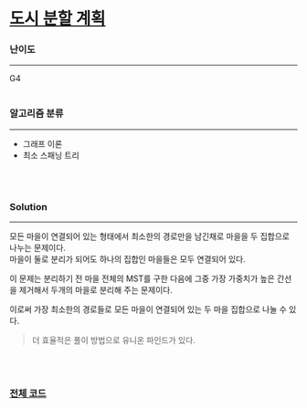 # [도시 분할 계획](https://www.acmicpc.net/problem/1647)

### 난이도

***
G4
<br><br>

### 알고리즘 분류

***

* 그래프 이론
* 최소 스패닝 트리

<br><br>

### Solution

***

모든 마을이 연결되어 있는 형태에서 최소한의 경로만을 남긴채로 마을을 두 집합으로 나누는 문제이다.     
마을이 둘로 분리가 되어도 하나의 집합인 마을들은 모두 연결되어 있다.

이 문제는 분리하기 전 마을 전체의 MST를 구한 다음에 그중 가장 가중치가 높은 간선을 제거해서 두개의 마을로 분리해 주는 문제이다.

이로써 가장 최소한의 경로들로 모든 마을이 연결되어 있는 두 마을 집합으로 나눌 수 있다.

> 더 효율적은 풀이 방법으로 유니온 파인드가 있다. 

<br><br>

### [전체 코드](https://github.com/Jungmin-Seo0527/CodingTest/blob/main/src/mst/BOJ1647_도시_분할_계획.java)
